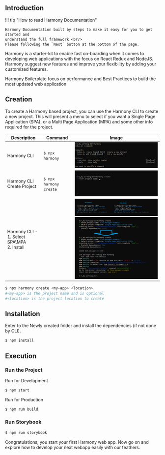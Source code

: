 
## Introduction

!!! tip "How to read Harmony Documentation"

    Harmony Documentation built by steps to make it easy for you to get started and
    understand the full framework.<br/>
    Please following the `Next` button at the bottom of the page.

Harmony is a starter-kit to enable fast on-boarding when it comes to developing web applications with the focus on React Redux and NodeJS.
Harmony suggest new features and improve your flexibility by adding your customized features.

Harmony Boilerplate focus on performance and Best Practices to build the most updated web application

## Creation
To create a Harmony based project, you can use the Harmony CLI to create a new project.
This will present a menu to select if you want a Single Page Application (SPA), or a Multi Page Application (MPA) and some other info required for the project.

| Description                                           | Command                    | Image                                                                                                                                                                            |
|-------------------------------------------------------|----------------------------|----------------------------------------------------------------------------------------------------------------------------------------------------------------------------------|
| Harmony CLI                                           | ```$ npx harmony ```       | ![Image](assets/images/harmony-cli-start.png)                                                                                                                                    |
| Harmony CLI Create Project                            | ```$ npx harmony create``` | ![Image](assets/images/harmony-cli-create.png)                                                                                                                                   |
| Harmony CLI - <br/> 1. Select SPA\MPA<br/> 2. Install |     | ![Image](assets/images/harmony-cli-spa-mpa-selection.png)<br/> ![Image](assets/images/harmony-cli-create-and-install.png)<br/> |

``` sh
$ npx harmony create <my-app> <location>
#<my-app> is the project name and is optional
#<location> is the project location to create
``` 

## Installation
Enter to the Newly created folder and install the dependencies (if not done by CLI).

``` sh
$ npm install
```

## Execution

### Run the Project

Run for Development
``` sh
$ npm start
```

Run for Production
``` sh
$ npm run build
```
### Run Storybook

``` sh
$ npm run storybook
```


Congratulations, you start your first Harmony web app.
Now go on and explore how to develop your next webapp easily with our feathers.

